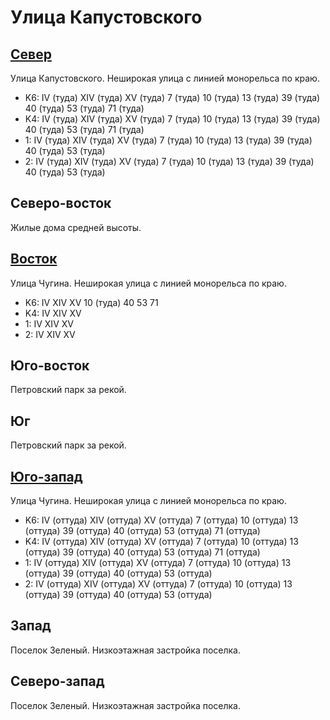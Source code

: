 # Улица Капустовского

## [Север](./10385065.md)

Улица Капустовского.
Неширокая улица с линией монорельса по краю.

* K6:   IV (туда)   XIV (туда)  XV (туда)
        7 (туда)    10 (туда)   13 (туда)   39 (туда)   40 (туда)   53 (туда)   71 (туда)
* K4:   IV (туда)   XIV (туда)  XV (туда)
        7 (туда)    10 (туда)   13 (туда)   39 (туда)   40 (туда)   53 (туда)   71 (туда)
* 1:    IV (туда)   XIV (туда)  XV (туда)
        7 (туда)    10 (туда)   13 (туда)   39 (туда)   40 (туда)   53 (туда)
* 2:    IV (туда)   XIV (туда)  XV (туда)
        7 (туда)    10 (туда)   13 (туда)   39 (туда)   40 (туда)   53 (туда)

## Северо-восток

Жилые дома средней высоты.

## [Восток](./10390070.md)

Улица Чугина.
Неширокая улица с линией монорельса по краю.

* K6:   IV  XIV XV
        10 (туда)   40  53  71
* K4:   IV  XIV XV
* 1:    IV  XIV XV
* 2:    IV  XIV XV

## Юго-восток

Петровский парк за рекой.

## Юг

Петровский парк за рекой.

## [Юго-запад](./10380075.md)

Улица Чугина.
Неширокая улица с линией монорельса по краю.

* K6:   IV (оттуда) XIV (оттуда)    XV (оттуда)
        7 (оттуда)  10 (оттуда) 13 (оттуда) 39 (оттуда) 40 (оттуда) 53 (оттуда) 71 (оттуда)
* K4:   IV (оттуда) XIV (оттуда)    XV (оттуда)
        7 (оттуда)  10 (оттуда) 13 (оттуда) 39 (оттуда) 40 (оттуда) 53 (оттуда) 71 (оттуда)
* 1:    IV (оттуда) XIV (оттуда)    XV (оттуда)
        7 (оттуда)  10 (оттуда) 13 (оттуда) 39 (оттуда) 40 (оттуда) 53 (оттуда)
* 2:    IV (оттуда) XIV (оттуда)    XV (оттуда)
        7 (оттуда)  10 (оттуда) 13 (оттуда) 39 (оттуда) 40 (оттуда) 53 (оттуда)

## Запад

Поселок Зеленый.
Низкоэтажная застройка поселка.

## Северо-запад

Поселок Зеленый.
Низкоэтажная застройка поселка.

